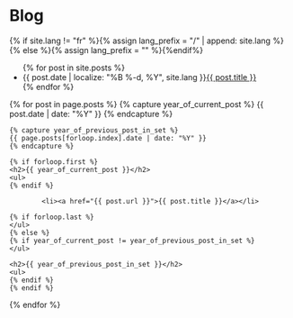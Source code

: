 # Blog

{% if site.lang != "fr" %}{% assign lang_prefix = "/" | append: site.lang %}{% else %}{% assign lang_prefix = "" %}{%endif%}
<ul class="articles">
  {% for post in site.posts %}
    <li>
      <span class="date">{{ post.date | localize: "%B %-d, %Y", site.lang }}</span><a href="{{site.baseurl_root}}{{lang_prefix}}{{ post.url }}">{{ post.title }}</a>
    </li>
  {% endfor %}
</ul>

{% for post in page.posts %}
    {% capture year_of_current_post %}
    {{ post.date | date: "%Y" }}
    {% endcapture %}

    {% capture year_of_previous_post_in_set %}
    {{ page.posts[forloop.index].date | date: "%Y" }}
    {% endcapture %}

    {% if forloop.first %}
    <h2>{{ year_of_current_post }}</h2>
    <ul>
    {% endif %}

            <li><a href="{{ post.url }}">{{ post.title }}</a></li>

    {% if forloop.last %}
    </ul>
    {% else %}
    {% if year_of_current_post != year_of_previous_post_in_set %}
    </ul>

    <h2>{{ year_of_previous_post_in_set }}</h2>
    <ul>
    {% endif %}
    {% endif %}
{% endfor %}
